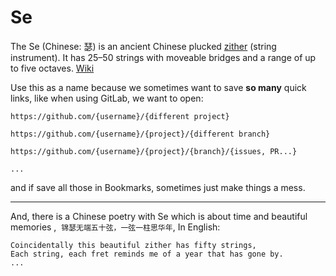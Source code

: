 # Se


The Se (Chinese: 瑟) is an ancient Chinese plucked [zither](https://en.wikipedia.org/wiki/Zither) (string instrument). It has 25–50 strings with moveable bridges and a range of up to five octaves. [Wiki](https://en.wikipedia.org/wiki/Se_(instrument))

Use this as a name because we sometimes want to save **so many** quick links, like when using GitLab, we want to open:

```
https://github.com/{username}/{different project}

https://github.com/{username}/{project}/{different branch}

https://github.com/{username}/{project}/{branch}/{issues, PR...}

...
```

and if save all those in Bookmarks, sometimes just make things a mess.

---





And, there is a Chinese poetry with Se which is about time and beautiful memories  ,  `锦瑟无端五十弦，一弦一柱思华年`, In English:

```
Coincidentally this beautiful zither has fifty strings, 
Each string, each fret reminds me of a year that has gone by.
...
```
